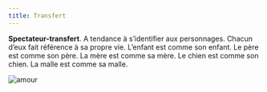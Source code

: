 ```yaml
---
title: Transfert
---
```


**Spectateur-transfert**. A tendance à s’identifier aux personnages. Chacun d’eux fait référence à sa propre vie. L’enfant est comme son enfant. Le père est comme son père. La mère est comme sa mère. Le chien est comme son chien. La malle est comme sa malle.

 ![amour](/content/images/01.png)